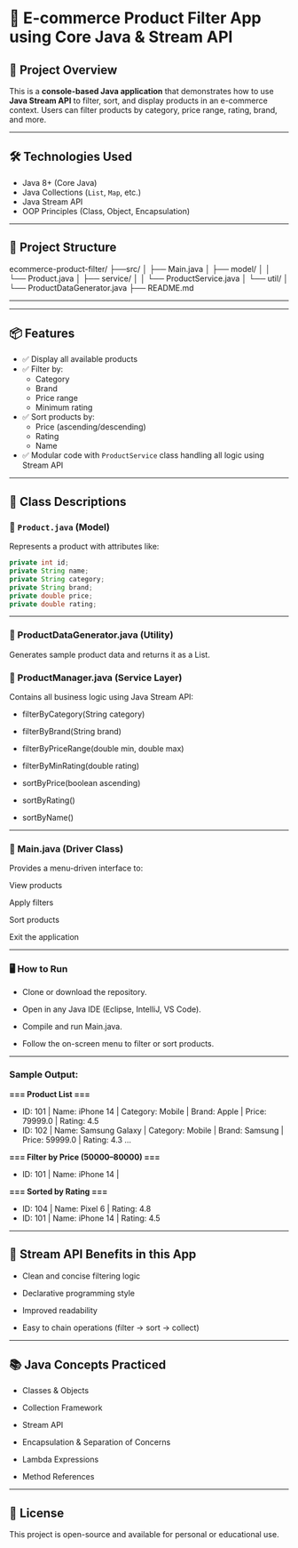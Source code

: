 # 🛒 E-commerce Product Filter App using Core Java & Stream API

## 📌 Project Overview

This is a **console-based Java application** that demonstrates how to use **Java Stream API** to filter, sort, and display products in an e-commerce context. Users can filter products by category, price range, rating, brand, and more.

---

## 🛠️ Technologies Used

- Java 8+ (Core Java)
- Java Collections (`List`, `Map`, etc.)
- Java Stream API
- OOP Principles (Class, Object, Encapsulation)

---

## 🧱 Project Structure

ecommerce-product-filter/
├──src/
│ ├── Main.java
│ ├── model/
│ │ └── Product.java
│ ├── service/
│ │ └── ProductService.java
│ └── util/
│ └── ProductDataGenerator.java
├── README.md

---


---

## 📦 Features

- ✅ Display all available products
- ✅ Filter by:
    - Category
    - Brand
    - Price range
    - Minimum rating
- ✅ Sort products by:
    - Price (ascending/descending)
    - Rating
    - Name
- ✅ Modular code with `ProductService` class handling all logic using Stream API

---

## 🧾 Class Descriptions

### 📌 `Product.java` (Model)

Represents a product with attributes like:

```java
private int id;
private String name;
private String category;
private String brand;
private double price;
private double rating;
```
---
### 📌 ProductDataGenerator.java (Utility)
Generates sample product data and returns it as a List<Product>.

### 📌 ProductManager.java (Service Layer)
Contains all business logic using Java Stream API:

- filterByCategory(String category)

- filterByBrand(String brand)

- filterByPriceRange(double min, double max)

- filterByMinRating(double rating)

- sortByPrice(boolean ascending)

- sortByRating()

- sortByName()

---

### 📌 Main.java (Driver Class)
Provides a menu-driven interface to:

View products

Apply filters

Sort products

Exit the application

---

### 🖥️ How to Run
- Clone or download the repository.

- Open in any Java IDE (Eclipse, IntelliJ, VS Code).

- Compile and run Main.java.

- Follow the on-screen menu to filter or sort products.

---
### Sample Output:


**=== Product List ===**

- ID: 101 | Name: iPhone 14 | Category: Mobile | Brand: Apple | Price: 79999.0 | Rating: 4.5
- ID: 102 | Name: Samsung Galaxy | Category: Mobile | Brand: Samsung | Price: 59999.0 | Rating: 4.3
...

**=== Filter by Price (50000–80000) ===**
- ID: 101 | Name: iPhone 14 | 

**=== Sorted by Rating ===**
- ID: 104 | Name: Pixel 6 | Rating: 4.8
- ID: 101 | Name: iPhone 14 | Rating: 4.5
---

## 🚀 Stream API Benefits in this App
- Clean and concise filtering logic

- Declarative programming style

- Improved readability

- Easy to chain operations (filter → sort → collect)

---

## 📚 Java Concepts Practiced
- Classes & Objects

- Collection Framework

- Stream API

- Encapsulation & Separation of Concerns

- Lambda Expressions

- Method References

---
## 📄 License
This project is open-source and available for personal or educational use.





